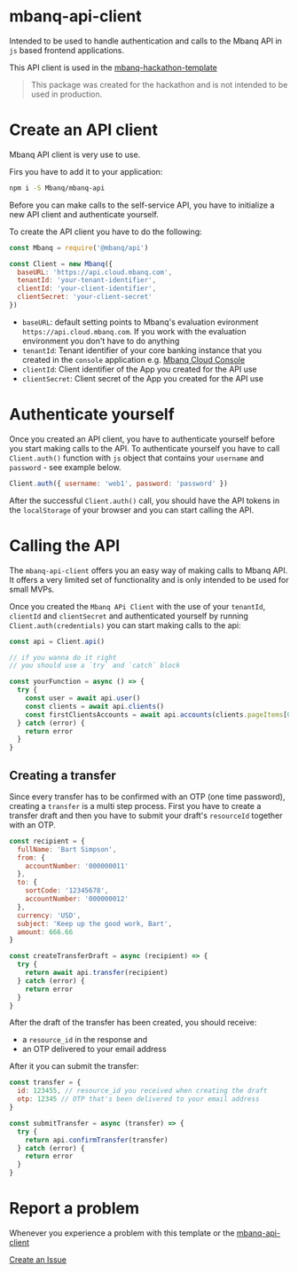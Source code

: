 # mbanq-api-client
Intended to be used to handle authentication and calls to the Mbanq API in `js` based frontend applications.

This API client is used in the
<a href="https://github.com/Mbanq/mbanq-hackathon-template" target="_blank">mbanq-hackathon-template</a>


> This package was created for the hackathon and is not intended to be used in
> production.

# Create an API client
Mbanq API client is very use to use.

Firs you have to add it to your application:

```bash
npm i -S Mbanq/mbanq-api
```

Before you can make calls to the self-service API, you have to initialize a new
API client and authenticate yourself.

To create the API client you have to do the following:

```js
const Mbanq = require('@mbanq/api')

const Client = new Mbanq({
  baseURL: 'https://api.cloud.mbanq.com',
  tenantId: 'your-tenant-identifier',
  clientId: 'your-client-identifier',
  clientSecret: 'your-client-secret'
})
```

- `baseURL`: default setting points to Mbanq's evaluation evironment
  `https://api.cloud.mbanq.com`. If you work with the evaluation environment you
don't have to do anything
- `tenantId`: Tenant identifier of your core banking instance that you created
  in the `console` application e.g. <a href="https://console.cloud.mbanq.com" target="_blank">Mbanq Cloud Console</a>
- `clientId`: Client identifier of the App you created for the API use
- `clientSecret`: Client secret of the App you created for the API use

# Authenticate yourself
Once you created an API client, you have to authenticate yourself before you
start making calls to the API.
To authenticate yourself you have to call `Client.auth()` function with `js`
object that contains your `username` and `password` - see example below.

```js
Client.auth({ username: 'web1', password: 'password' })
```

After the successful `Client.auth()` call, you should have the API tokens in the `localStorage` of your browser and you can start calling the API.

# Calling the API
The `mbanq-api-client` offers you an easy way of making calls to Mbanq API. It
offers a very limited set of functionality and is only intended to be used for
small MVPs.

Once you created the `Mbanq APi Client` with the use of your `tenantId`,
`clientId` and `clientSecret` and authenticated yourself by running
`Client.auth(credentials)` you can start making calls to the api:

```js
const api = Client.api()

// if you wanna do it right
// you should use a `try` and `catch` block

const yourFunction = async () => {
  try {
    const user = await api.user()
    const clients = await api.clients()
    const firstClientsAccounts = await api.accounts(clients.pageItems[0].id)
  } catch (error) {
    return error
  }
}
```

## Creating a transfer
Since every transfer has to be confirmed with an OTP (one time password), creating a `transfer` is a multi step process. First you have to create a transfer draft and then you have to submit your draft's `resourceId` together with an OTP.

```js
const recipient = {
  fullName: 'Bart Simpson',
  from: {
    accountNumber: '000000011'
  },
  to: {
    sortCode: '12345678',
    accountNumber: '000000012'
  },
  currency: 'USD',
  subject: 'Keep up the good work, Bart',
  amount: 666.66
}

const createTransferDraft = async (recipient) => {
  try {
    return await api.transfer(recipient)
  } catch (error) {
    return error
  }
}
```

After the draft of the transfer has been created, you should receive:
- a `resource_id` in the response and
- an OTP delivered to your email address

After it you can submit the transfer:

```js
const transfer = {
  id: 123455, // resource_id you received when creating the draft
  otp: 12345 // OTP that's been delivered to your email address
}

const submitTransfer = async (transfer) => {
  try {
    return api.confirmTransfer(transfer)
  } catch (error) {
    return error
  }
}
```

# Report a problem
Whenever you experience a problem with this template or the <a href="https://github.com/Mbanq/mbanq-api-client" target="_blank">mbanq-api-client</a>

<a href="https://github.com/Mbanq/mbanq-api-client/issues/new" target="_blank">Create an Issue</a>
